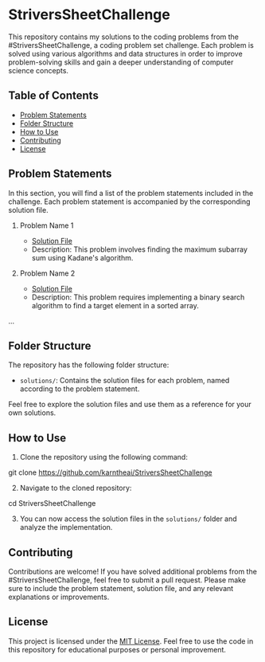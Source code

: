 # StriversSheetChallenge

This repository contains my solutions to the coding problems from the #StriversSheetChallenge, a coding problem set challenge. Each problem is solved using various algorithms and data structures in order to improve problem-solving skills and gain a deeper understanding of computer science concepts.

## Table of Contents

- [Problem Statements](#problem-statements)
- [Folder Structure](#folder-structure)
- [How to Use](#how-to-use)
- [Contributing](#contributing)
- [License](#license)

## Problem Statements

In this section, you will find a list of the problem statements included in the challenge. Each problem statement is accompanied by the corresponding solution file.

1. Problem Name 1
   - [Solution File](/solutions/problem1.cpp)
   - Description: This problem involves finding the maximum subarray sum using Kadane's algorithm.

2. Problem Name 2
   - [Solution File](/solutions/problem2.py)
   - Description: This problem requires implementing a binary search algorithm to find a target element in a sorted array.

...

## Folder Structure

The repository has the following folder structure:

- `solutions/`: Contains the solution files for each problem, named according to the problem statement.

Feel free to explore the solution files and use them as a reference for your own solutions.

## How to Use

1. Clone the repository using the following command:

git clone https://github.com/karntheai/StriversSheetChallenge

2. Navigate to the cloned repository:
   
cd StriversSheetChallenge

3. You can now access the solution files in the `solutions/` folder and analyze the implementation.

## Contributing

Contributions are welcome! If you have solved additional problems from the #StriversSheetChallenge, feel free to submit a pull request. Please make sure to include the problem statement, solution file, and any relevant explanations or improvements.

## License

This project is licensed under the [MIT License](LICENSE). Feel free to use the code in this repository for educational purposes or personal improvement.



